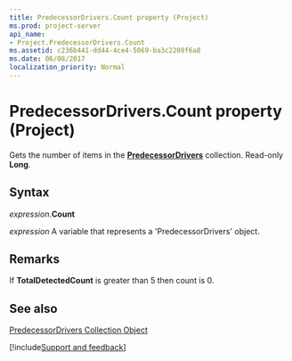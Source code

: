 ```yaml
---
title: PredecessorDrivers.Count property (Project)
ms.prod: project-server
api_name:
- Project.PredecessorDrivers.Count
ms.assetid: c236b441-dd44-4ce4-5069-ba3c2209f6a8
ms.date: 06/08/2017
localization_priority: Normal
---
```



# PredecessorDrivers.Count property (Project)

Gets the number of items in the  **[PredecessorDrivers](Project.predecessordrivers.md)** collection. Read-only **Long**.


## Syntax

_expression_.**Count**

_expression_ A variable that represents a 'PredecessorDrivers' object.


## Remarks

If  **TotalDetectedCount** is greater than 5 then count is 0.


## See also


[PredecessorDrivers Collection Object](Project.predecessordrivers.md)

[!include[Support and feedback](~/includes/feedback-boilerplate.md)]
